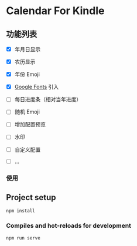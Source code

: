 
# Calendar For Kindle
## 功能列表

- [x] 年月日显示
- [x] 农历显示
- [x] 年份 Emoji
- [x] [Google Fonts](https://fonts.google.com/) 引入
- [ ] 每日进度条（相对当年进度）
- [ ] 随机 Emoji
- [ ] 增加配置预览
- [ ] 水印
- [ ] 自定义配置
- [ ] ...


### 使用 

## Project setup
```
npm install
```

### Compiles and hot-reloads for development
```
npm run serve
```